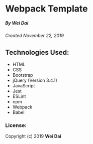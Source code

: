 # Webpack Template
##### By Wei Dai
###### Created November 22, 2019



## Technologies Used:

* HTML
* CSS
* Bootstrap
* jQuery (Version 3.4.1)
* JavaScript
* Jest
* ESLint
* npm
* Webpack
* Babel

### License:

Copyright (c) 2019 **Wei Dai**
